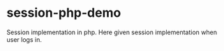 # session-php-demo
Session implementation in php. Here given session implementation when user logs in.
